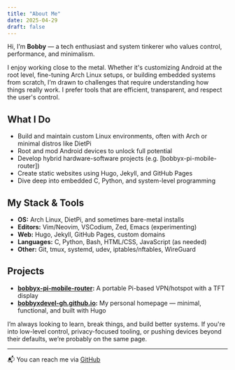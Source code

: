 ```yaml
---
title: "About Me"
date: 2025-04-29
draft: false
---
```


Hi, I’m **Bobby** — a tech enthusiast and system tinkerer who values control, performance, and minimalism.

I enjoy working close to the metal. Whether it's customizing Android at the root level, fine-tuning Arch Linux setups,
or building embedded systems from scratch, I’m drawn to challenges that require understanding how things really work. I
prefer tools that are efficient, transparent, and respect the user's control.

## What I Do

- Build and maintain custom Linux environments, often with Arch or minimal distros like DietPi
- Root and mod Android devices to unlock full potential
- Develop hybrid hardware-software projects (e.g. [bobbyx-pi-mobile-router])
- Create static websites using Hugo, Jekyll, and GitHub Pages
- Dive deep into embedded C, Python, and system-level programming

## My Stack & Tools

- **OS:** Arch Linux, DietPi, and sometimes bare-metal installs
- **Editors:** Vim/Neovim, VSCodium, Zed, Emacs (experimenting)
- **Web:** Hugo, Jekyll, GitHub Pages, custom domains
- **Languages:** C, Python, Bash, HTML/CSS, JavaScript (as needed)
- **Other:** Git, tmux, systemd, udev, iptables/nftables, WireGuard

## Projects

- **[bobbyx-pi-mobile-router](https://github.com/bobbyxdevel-gh/bobbyx-pi-mobile-router):** A portable Pi-based
  VPN/hotspot with a TFT display
- **[bobbyxdevel-gh.github.io](https://bobbyx.de):** My personal homepage — minimal, functional, and built with Hugo

I’m always looking to learn, break things, and build better systems. If you're into low-level control, privacy-focused
tooling, or pushing devices beyond their defaults, we’re probably on the same page.

---

📬 You can reach me via [GitHub](https://github.com/bobbyxdevel-gh)
